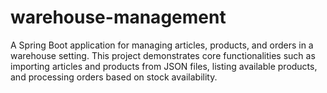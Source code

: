 # warehouse-management
A Spring Boot application for managing articles, products, and orders in a warehouse setting. This project demonstrates core functionalities such as importing articles and products from JSON files, listing available products, and processing orders based on stock availability.
